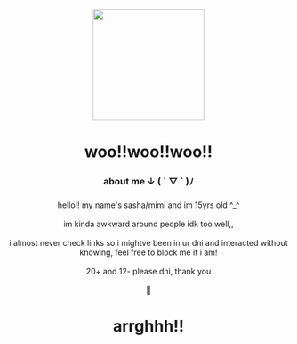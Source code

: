 <div align="center">
  <img height="200" src="https://static.wikia.nocookie.net/okegom/images/e/ec/PB14Gif.gif/revision/latest/scale-to-width-down/250?cb=20220122113542"  />
</div>

###

<h1 align="center">woo!!woo!!woo!!</h1>

###

<h3 align="center">about me ↓ ( ´ ▽ ` )ﾉ</h3>

###

<p align="center">hello!! my name's sasha/mimi and im 15yrs old ^_^<br><br> im kinda awkward around people idk too well,,<br><br> i almost never check links so i mightve been in ur dni and interacted without knowing, feel free to block me if i am!<br><br> 20+ and 12- please dni, thank you<br><br> 🍏</p>

###

<h1 align="center">arrghhh!!</h1>
